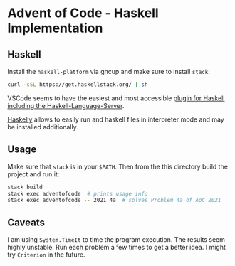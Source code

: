 # Advent of Code - Haskell Implementation

## Haskell

Install the `haskell-platform` via ghcup and make sure to install `stack`:

```bash
curl -sSL https://get.haskellstack.org/ | sh
```

VSCode seems to have the easiest and most accessible [plugin for Haskell including the Haskell-Language-Server](https://marketplace.visualstudio.com/items?itemName=haskell.haskell).

[Haskelly](https://marketplace.visualstudio.com/items?itemName=UCL.haskelly) allows to easily run and haskell files in interpreter mode and may be installed additionally.

## Usage

Make sure that `stack` is in your `$PATH`. Then from the this directory build the project and run it:

```bash
stack build
stack exec adventofcode  # prints usage info
stack exec adventofcode -- 2021 4a  # solves Problem 4a of AoC 2021
```

## Caveats

I am using `System.TimeIt` to time the program execution. The results seem highly unstable. Run each problem a few times to get a better idea.
I might try `Criterion` in the future.
